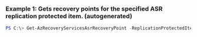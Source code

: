 ### Example 1: Gets recovery points for the specified ASR replication protected item. (autogenerated)
```powershell
PS C:\> Get-AzRecoveryServicesAsrRecoveryPoint -ReplicationProtectedItem $ReplicationProtectedItem
```

